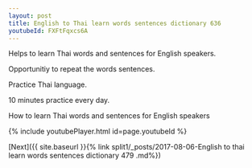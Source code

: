 ```yaml
---
layout: post
title: English to Thai learn words sentences dictionary 636 
youtubeId: FXFtFqxcs6A
---
```

 
 
Helps to learn Thai words and sentences for English speakers.

Opportunitiy to repeat the words sentences. 

Practice Thai language. 
 
10 minutes practice every day. 
 
How to learn Thai words and sentences for English speakers 
 
{% include youtubePlayer.html id=page.youtubeId %}
 
 
[Next]({{ site.baseurl }}{% link  split1/_posts/2017-08-06-English to thai learn words sentences dictionary 479 .md%})
 
